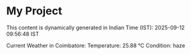 # My Project

This content is dynamically generated in Indian Time (IST): 2025-09-12 09:56:48 IST


Current Weather in Coimbatore:
Temperature: 25.88 °C
Condition: haze
